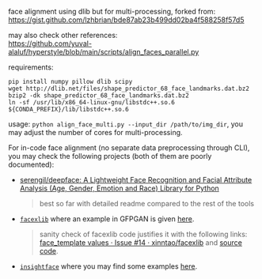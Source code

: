 face alignment using dlib but for multi-processing, forked from: https://gist.github.com/lzhbrian/bde87ab23b499dd02ba4f588258f57d5

may also check other references:  
https://github.com/yuval-alaluf/hyperstyle/blob/main/scripts/align_faces_parallel.py

requirements:
```
pip install numpy pillow dlib scipy
wget http://dlib.net/files/shape_predictor_68_face_landmarks.dat.bz2
bzip2 -dk shape_predictor_68_face_landmarks.dat.bz2
ln -sf /usr/lib/x86_64-linux-gnu/libstdc++.so.6 ${CONDA_PREFIX}/lib/libstdc++.so.6
```

usage: `python align_face_multi.py --input_dir /path/to/img_dir`, you may adjust the number of cores for multi-processing.

For in-code face alignment (no separate data preprocessing through CLI), you may check the following projects (both of them are poorly documented):  
- [serengil/deepface: A Lightweight Face Recognition and Facial Attribute Analysis (Age, Gender, Emotion and Race) Library for Python](https://github.com/serengil/deepface)
  > best so far with detailed readme compared to the rest of the tools
- [`facexlib`](https://github.com/xinntao/facexlib) where an example in GFPGAN is given [here](https://github.com/TencentARC/GFPGAN/blob/7552a7791caad982045a7bbe5634bbf1cd5c8679/gfpgan/utils.py#L79-L148).
  > sanity check of facexlib code justifies it with the following links: [face_template values · Issue #14 · xinntao/facexlib](https://github.com/xinntao/facexlib/issues/14) and [source code](https://github.com/xinntao/facexlib/blob/e5768d1722a3fddc6ccd1b91a6a17f432ed149b4/facexlib/utils/face_restoration_helper.py#L68).  
- [`insightface`](https://github.com/deepinsight/insightface/tree/master/python-package) where you may find some examples [here](https://huggingface.co/h94/IP-Adapter-FaceID).
